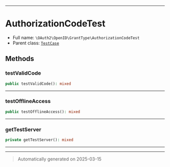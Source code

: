 ***

# AuthorizationCodeTest





* Full name: `\OAuth2\OpenID\GrantType\AuthorizationCodeTest`
* Parent class: [`TestCase`](../../../PHPUnit/Framework/TestCase.md)




## Methods


### testValidCode



```php
public testValidCode(): mixed
```












***

### testOfflineAccess



```php
public testOfflineAccess(): mixed
```












***

### getTestServer



```php
private getTestServer(): mixed
```












***


***
> Automatically generated on 2025-03-15
